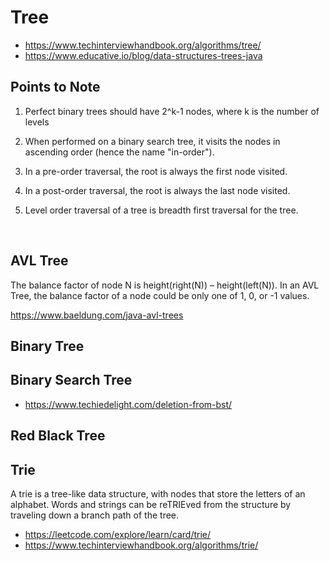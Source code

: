 # Tree
* https://www.techinterviewhandbook.org/algorithms/tree/
* https://www.educative.io/blog/data-structures-trees-java


## Points to Note
1. Perfect binary trees should have 2^k-1 nodes, where k is the number of levels 

2. When performed on a binary search tree, it visits the nodes in ascending order (hence the name "in-order").

3. In a pre-order traversal, the root is always the first node visited.

4. In a post-order traversal, the root is always the last node visited.

5. Level order traversal of a tree is breadth first traversal for the tree. 

<br>

## AVL Tree
The balance factor of node N is height(right(N)) – height(left(N)). In an AVL Tree, the balance factor of a node could be only one of 1, 0, or -1 values.

https://www.baeldung.com/java-avl-trees

## Binary Tree

## Binary Search Tree
* https://www.techiedelight.com/deletion-from-bst/

## Red Black Tree

## Trie
A trie is a tree-like data structure, with nodes that store the letters of an alphabet. Words and strings can be reTRIEved from the structure by traveling down a branch path of the tree.

- https://leetcode.com/explore/learn/card/trie/
- https://www.techinterviewhandbook.org/algorithms/trie/